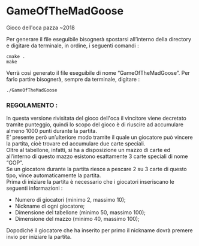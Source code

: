 # GameOfTheMadGoose
Gioco dell'oca pazza ~2018

Per generare il file eseguibile bisognerà spostarsi
all’interno della directory e digitare da terminale,
in ordine, i seguenti comandi :
```
cmake .
make
```
Verrà così generato il file eseguibile di nome
“GameOfTheMadGoose”.
Per farlo partire bisognerà, sempre da terminale,
digitare :
```
./GameOfTheMadGoose
```
### REGOLAMENTO :

In questa versione rivisitata del gioco dell'oca
il vincitore viene decretato tramite punteggio,
quindi lo scopo del gioco è di riuscire ad accumulare
almeno 1000 punti durante la partita.  
E’ presente però un’ulteriore modo tramite il quale
un giocatore può vincere la partita, cioè trovare ed
accumulare due carte speciali.  
Oltre al tabellone, infatti, si ha a disposizione un
mazzo di carte ed all’interno di questo mazzo
esistono esattamente 3 carte speciali di nome “GOP”.  
Se un giocatore durante la partita riesce a pescare 2
su 3 carte di questo tipo, vince automaticamente la
partita.  
Prima di iniziare la partita è necessario che i
giocatori inseriscano le seguenti informazioni :

- Numero di giocatori (minimo 2, massimo 10);
- Nickname di ogni giocatore;
- Dimensione del tabellone (minimo 50, massimo 100);
- Dimensione del mazzo (minimo 40, massimo 100);

Dopodiché il giocatore che ha inserito per primo il
nickname dovrà premere invio per iniziare la partita.
